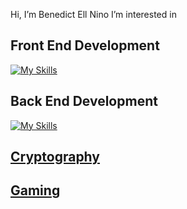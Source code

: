 Hi, I’m Benedict Ell Nino
I’m interested in 
## Front End Development
 [![My Skills](https://skillicons.dev/icons?i=js,html,css,react,bootstrap,tailwind,vite)](https://skillicons.dev)

 ## Back End Development
[![My Skills](https://skillicons.dev/icons?i=nodejs,express,mongodb,postman)](https://skillicons.dev)

## [Cryptography](https://scholar.google.com/citations?user=oyjIYmEAAAAJ&hl=id&oi=ao) 

## [Gaming](https://steamcommunity.com/id/ninoslat1/)

<!---
ninoslat1/ninoslat1 is a ✨ special ✨ repository because its `README.md` (this file) appears on your GitHub profile.
You can click the Preview link to take a look at your changes.
--->
